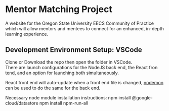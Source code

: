 
# Mentor Matching Project

A website for the Oregon State University EECS Community of Practice which will allow mentors and mentees to connect for an enhanced, in-depth learning experience.

## Development Environment Setup: VSCode

Clone or Download the repo then open the folder in VSCode.  
There are launch configurations for the NodeJS back end, the React fron tend, and an option for launching both simultaneously.  

React front end will auto-update when a front end file is changed, [nodemon](https://nodemon.io/) can be used to do the same for the back end.

Necessary node module installation instructions:
npm install @google-cloud/datastore
npm install npm-run-all
